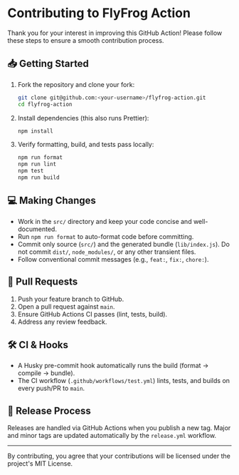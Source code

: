 # Contributing to FlyFrog Action

Thank you for your interest in improving this GitHub Action! Please follow these steps to ensure a smooth contribution process.

## 📥 Getting Started

1. Fork the repository and clone your fork:
   ```bash
   git clone git@github.com:<your-username>/flyfrog-action.git
   cd flyfrog-action
   ```
2. Install dependencies (this also runs Prettier):
   ```bash
   npm install
   ```
3. Verify formatting, build, and tests pass locally:
   ```bash
   npm run format
   npm run lint
   npm test
   npm run build
   ```

## 💻 Making Changes

- Work in the `src/` directory and keep your code concise and well-documented.
- Run `npm run format` to auto-format code before committing.
- Commit only source (`src/`) and the generated bundle (`lib/index.js`). Do not commit `dist/`, `node_modules/`, or any other transient files.
- Follow conventional commit messages (e.g., `feat:`, `fix:`, `chore:`).

## 🤝 Pull Requests

1. Push your feature branch to GitHub.
2. Open a pull request against `main`.
3. Ensure GitHub Actions CI passes (lint, tests, build).
4. Address any review feedback.

## 🛠️ CI & Hooks

- A Husky pre-commit hook automatically runs the build (format → compile → bundle).
- The CI workflow (`.github/workflows/test.yml`) lints, tests, and builds on every push/PR to `main`.

## 🚀 Release Process

Releases are handled via GitHub Actions when you publish a new tag. Major and minor tags are updated automatically by the `release.yml` workflow.

---

By contributing, you agree that your contributions will be licensed under the project's MIT License.
